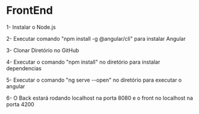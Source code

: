 # FrontEnd

1- Instalar o Node.js

2- Executar comando "npm install -g @angular/cli" para instalar Angular

3- Clonar Diretório no GitHub

4- Executar o comando "npm install" no diretório para instalar dependencias

5- Executar o comando "ng serve --open" no diretório para executar o angular

6- O Back estará rodando localhost na porta 8080 e o front no localhost na porta 4200
